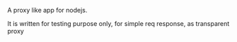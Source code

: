A proxy like app for nodejs.

It is written for testing purpose only, for simple req response, as transparent proxy